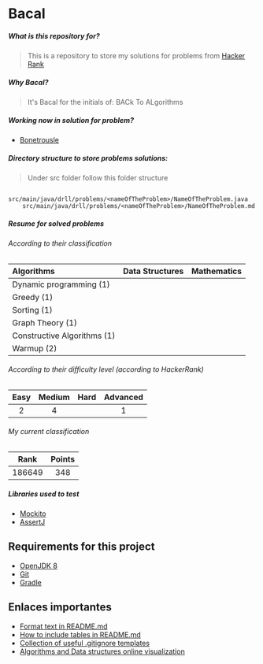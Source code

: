 # Bacal

##### What is this repository for?
> This is a repository to store my solutions for problems 
from [Hacker Rank](https://www.hackerrank.com/dashboard)

##### Why _Bacal_?
> It's Bacal for the initials of: BACk To ALgorithms

##### Working now in solution for problem?
* [Bonetrousle](https://www.hackerrank.com/challenges/bonetrousle/problem)

##### Directory structure to store problems solutions:
> Under src folder follow this folder structure
```
    src/main/java/drll/problems/<nameOfTheProblem>/NameOfTheProblem.java
    src/main/java/drll/problems/<nameOfTheProblem>/NameOfTheProblem.md
```

##### Resume for solved problems

###### According to their classification

| Algorithms                    | Data Structures | Mathematics |
| :--- | --- | --- |
| Dynamic programming (1)       | | |
| Greedy (1)                    | | |
| Sorting (1)                   | | |
| Graph Theory (1)              | | |
| Constructive Algorithms (1)   | | |
| Warmup (2)                    | | |

###### According to their difficulty level (according to HackerRank)

| Easy  | Medium | Hard  | Advanced |
| :---: | :---:  | :---: |   :---:  |
|   2   |   4    |       |     1    |

###### My current classification

| Rank   | Points |
| :---:  |  :---: |
| 186649 |  348   |

##### Libraries used to test
* [Mockito](http://site.mockito.org/)
* [AssertJ](http://joel-costigliola.github.io/assertj/index.html)

## Requirements for this project
* [OpenJDK 8](http://openjdk.java.net/install/)
* [Git](https://git-scm.com/)
* [Gradle](https://gradle.org/)

## Enlaces importantes
* [Format text in README.md](https://help.github.com/articles/basic-writing-and-formatting-syntax/)
* [How to include tables in README.md](https://help.github.com/articles/organizing-information-with-tables/)
* [Collection of useful .gitignore templates](https://github.com/github/gitignore)
* [Algorithms and Data structures online visualization](https://www.cs.usfca.edu/~galles/visualization/Algorithms.html)

